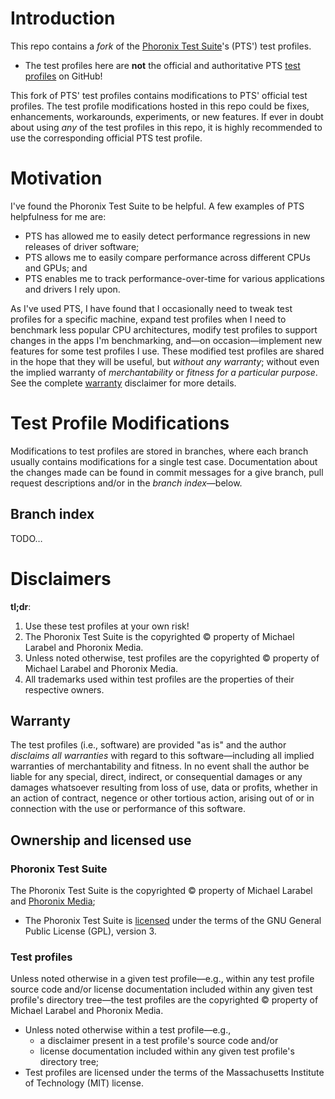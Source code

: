 # Introduction
This repo contains a _fork_ of the [Phoronix Test Suite](https://www.phoronix-test-suite.com/)'s (PTS') test profiles.
- The test profiles here are **not** the official and authoritative PTS [test profiles](https://github.com/phoronix-test-suite/test-profiles) on GitHub!

This fork of PTS' test profiles contains modifications to PTS' official test profiles. The test profile modifications hosted in this repo could be fixes, enhancements, workarounds, experiments, or new features. If ever in doubt about using _any_ of the test profiles in this repo, it is highly recommended to use the corresponding official PTS test profile.

# Motivation
I've found the Phoronix Test Suite to be helpful. A few examples of PTS helpfulness for me are:
- PTS has allowed me to easily detect performance regressions in new releases of driver software;
- PTS allows me to easily compare performance across different CPUs and GPUs; and
- PTS enables me to track performance-over-time for various applications and drivers I rely upon.

As I've used PTS, I have found that I occasionally need to tweak test profiles for a specific machine, expand test profiles when I need to benchmark less popular CPU architectures, modify test profiles to support changes in the apps I'm benchmarking, and—on occasion—implement new features for some test profiles I use. These modified test profiles are shared in the hope that they will be useful, but _without any warranty_; without even the implied warranty of _merchantability_ or _fitness for a particular purpose_. See the complete [warranty](#warranty) disclaimer for more details.

# Test Profile Modifications
Modifications to test profiles are stored in branches, where each branch usually contains modifications for a single test case. Documentation about the changes made can be found in commit messages for a give branch, pull request descriptions and/or in the _branch index_—below.

## Branch index
TODO…

# Disclaimers
**tl;dr**:
1. Use these test profiles at your own risk!
2. The Phoronix Test Suite is the copyrighted © property of Michael Larabel and Phoronix Media.
3. Unless noted otherwise, test profiles are the copyrighted © property of Michael Larabel and Phoronix Media.
4. All trademarks used within test profiles are the properties of their respective owners.

## Warranty
The test profiles (i.e., software) are provided "as is" and the author _disclaims all warranties_ with regard to this software—including all implied warranties of merchantability and fitness. In no event shall the author be liable for any special, direct, indirect, or consequential damages or any damages whatsoever resulting from loss of use, data or profits, whether in an action of contract, negence or other tortious action, arising out of or in connection with the use or performance of this software.

## Ownership and licensed use
### Phoronix Test Suite
The Phoronix Test Suite is the copyrighted © property of Michael Larabel and [Phoronix Media](http://www.phoronix-media.com/);
- The Phoronix Test Suite is [licensed](https://github.com/phoronix-test-suite/phoronix-test-suite/blob/master/COPYING) under the terms of the GNU General Public License (GPL), version 3.

### Test profiles
Unless noted otherwise in a given test profile—e.g., within any test profile source code and/or license documentation included within any given test profile's directory tree—the test profiles are the copyrighted © property of Michael Larabel and Phoronix Media.
- Unless noted otherwise within a test profile—e.g.,
   - a disclaimer present in a test profile's source code and/or
   - license documentation included within any given test profile's directory tree;
- Test profiles are licensed under the terms of the Massachusetts Institute of Technology (MIT) license.
